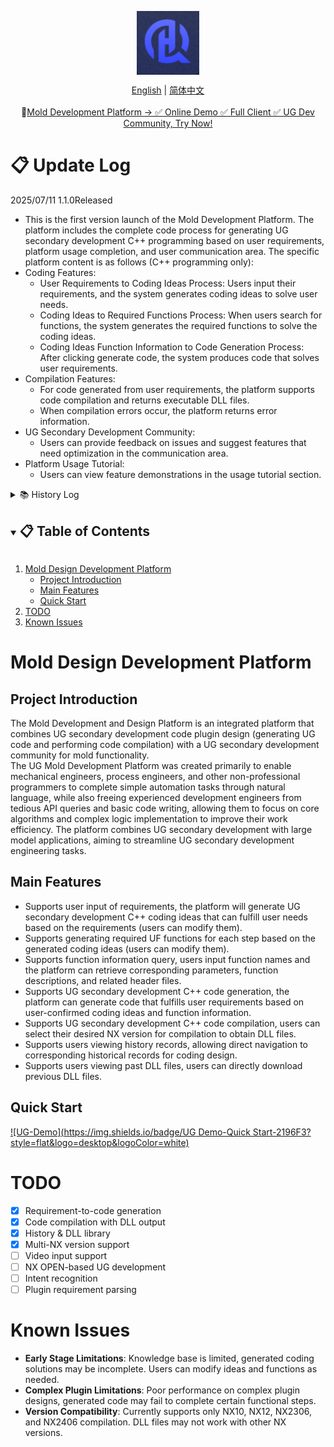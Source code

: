 <div align="center">
<!-- logo -->
<p align="center">
  <img src="docs/image/UG-logo.png" width="100px" style="vertical-align:middle;">
</p>

<!-- language -->
[English](README.md) | [简体中文](README_zh-CN.md)
<br>
<br>
🚀<a href="http://ughelper.huiqi-service.cn/#/login">Mold Development Platform → ✅ Online Demo ✅ Full Client ✅ UG Dev Community, Try Now! </a>
</div>

# 📋 Update Log

  2025/07/11 1.1.0Released
  
- This is the first version launch of the Mold Development Platform. The platform includes the complete code process for generating UG secondary development C++ programming based on user requirements, platform usage completion, and user communication area. The specific platform content is as follows (C++ programming only):
- Coding Features:
  - User Requirements to Coding Ideas Process: Users input their requirements, and the system generates coding ideas to solve user needs.
  - Coding Ideas to Required Functions Process: When users search for functions, the system generates the required functions to solve the coding ideas.
  - Coding Ideas Function Information to Code Generation Process: After clicking generate code, the system produces code that solves user requirements.
- Compilation Features:
  - For code generated from user requirements, the platform supports code compilation and returns executable DLL files.
  - When compilation errors occur, the platform returns error information.
- UG Secondary Development Community:
  - Users can provide feedback on issues and suggest features that need optimization in the communication area.
- Platform Usage Tutorial:
  - Users can view feature demonstrations in the usage tutorial section.

<details>
  <summary>📚 History Log</summary>
  
  <details>
    <summary>2025/07/11 1.1.0 Released</summary>
    <ul>
      <li>UG Mold Development Platform officially goes live. </li>
    </ul>
  </details>
</details>

<!-- TABLE OF CONTENT -->
<details open="open">
  <summary><h2 style="display: inline-block">📋 Table of Contents</h2></summary>
  <ol>
    <li>
      <a href="#mold-design-development-platform">Mold Design Development Platform</a>
      <ul>
        <li><a href="#project-introduction">Project Introduction</a></li>
        <li><a href="#main-features">Main Features</a></li>
        <li><a href="#quick-start">Quick Start</a>
        </li>
      </ul>
    </li>
    <li><a href="#todo">TODO</a></li>
    <li><a href="#known-issues">Known Issues</a></li>
  </ol>
</details>

# Mold Design Development Platform
## Project Introduction
The Mold Development and Design Platform is an integrated platform that combines UG secondary development code plugin design (generating UG code and performing code compilation) with a UG secondary development community for mold functionality.
<br>
The UG Mold Development Platform was created primarily to enable mechanical engineers, process engineers, and other non-professional programmers to complete simple automation tasks through natural language, while also freeing experienced development engineers from tedious API queries and basic code writing, allowing them to focus on core algorithms and complex logic implementation to improve their work efficiency. The platform combines UG secondary development with large model applications, aiming to streamline UG secondary development engineering tasks.

## Main Features
- Supports user input of requirements, the platform will generate UG secondary development C++ coding ideas that can fulfill user needs based on the requirements (users can modify them).
- Supports generating required UF functions for each step based on the generated coding ideas (users can modify them).
- Supports function information query, users input function names and the platform can retrieve corresponding parameters, function descriptions, and related header files.
- Supports UG secondary development C++ code generation, the platform can generate code that fulfills user requirements based on user-confirmed coding ideas and function information.
- Supports UG secondary development C++ code compilation, users can select their desired NX version for compilation to obtain DLL files.
- Supports users viewing history records, allowing direct navigation to corresponding historical records for coding design.
- Supports users viewing past DLL files, users can directly download previous DLL files.

## Quick Start
[![UG-Demo](https://img.shields.io/badge/UG Demo-Quick Start-2196F3?style=flat&logo=desktop&logoColor=white)](http://ughelper.huiqi-service.cn/#/login)

# TODO
- [x] Requirement-to-code generation
- [x] Code compilation with DLL output
- [x] History & DLL library
- [x] Multi-NX version support
- [ ] Video input support
- [ ] NX OPEN-based UG development
- [ ] Intent recognition
- [ ] Plugin requirement parsing

# Known Issues
- **Early Stage Limitations**: Knowledge base is limited, generated coding solutions may be incomplete. Users can modify ideas and functions as needed.
- **Complex Plugin Limitations**: Poor performance on complex plugin designs, generated code may fail to complete certain functional steps.
- **Version Compatibility**: Currently supports only NX10, NX12, NX2306, and NX2406 compilation. DLL files may not work with other NX versions.
